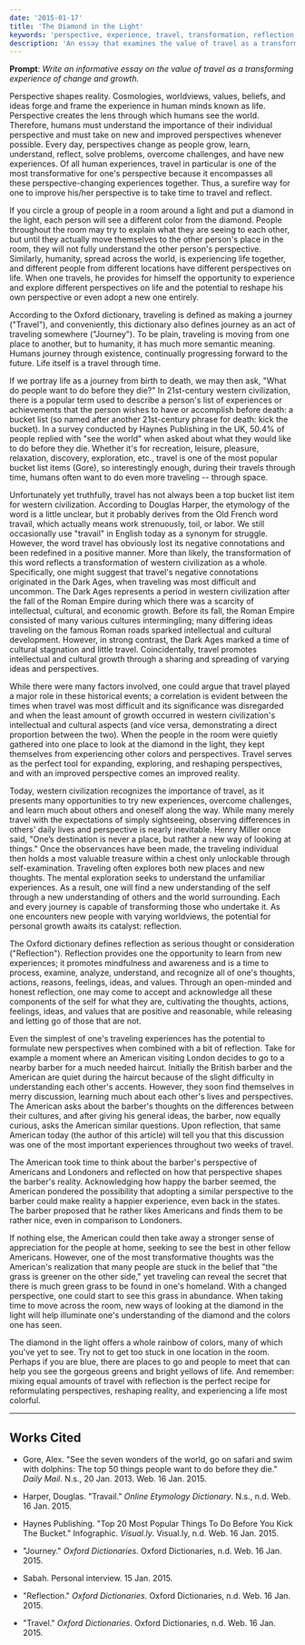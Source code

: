 ```yaml
---
date: '2015-01-17'
title: 'The Diamond in the Light'
keywords: 'perspective, experience, travel, transformation, reflection, worldview'
description: 'An essay that examines the value of travel as a transformative experience of change and growth by exploring the impact of reflection upon perspectives.'
---
```


**Prompt**: _Write an informative essay on the value of travel as a transforming experience of change and growth._

Perspective shapes reality. Cosmologies, worldviews, values, beliefs, and ideas forge and frame the experience in human minds known as life. Perspective creates the lens through which humans see the world. Therefore, humans must understand the importance of their individual perspective and must take on new and improved perspectives whenever possible. Every day, perspectives change as people grow, learn, understand, reflect, solve problems, overcome challenges, and have new experiences. Of all human experiences, travel in particular is one of the most transformative for one's perspective because it encompasses all these perspective-changing experiences together. Thus, a surefire way for one to improve his/her perspective is to take time to travel and reflect.

If you circle a group of people in a room around a light and put a diamond in the light, each person will see a different color from the diamond. People throughout the room may try to explain what they are seeing to each other, but until they actually move themselves to the other person's place in the room, they will not fully understand the other person's perspective. Similarly, humanity, spread across the world, is experiencing life together, and different people from different locations have different perspectives on life. When one travels, he provides for himself the opportunity to experience and explore different perspectives on life and the potential to reshape his own perspective or even adopt a new one entirely.

According to the Oxford dictionary, traveling is defined as making a journey ("Travel"), and conveniently, this dictionary also defines journey as an act of traveling somewhere ("Journey"). To be plain, traveling is moving from one place to another, but to humanity, it has much more semantic meaning. Humans journey through existence, continually progressing forward to the future. Life itself is a travel through time.

If we portray life as a journey from birth to death, we may then ask, "What do people want to do before they die?" In 21st-century western civilization, there is a popular term used to describe a person's list of experiences or achievements that the person wishes to have or accomplish before death: a bucket list (so named after another 21st-century phrase for death: kick the bucket). In a survey conducted by Haynes Publishing in the UK, 50.4% of people replied with "see the world" when asked about what they would like to do before they die. Whether it's for recreation, leisure, pleasure, relaxation, discovery, exploration, etc., travel is one of the most popular bucket list items (Gore), so interestingly enough, during their travels through time, humans often want to do even more traveling -- through space.

Unfortunately yet truthfully, travel has not always been a top bucket list item for western civilization. According to Douglas Harper, the etymology of the word is a little unclear, but it probably derives from the Old French word travail, which actually means work strenuously, toil, or labor. We still occasionally use "travail" in English today as a synonym for struggle. However, the word travel has obviously lost its negative connotations and been redefined in a positive manner. More than likely, the transformation of this word reflects a transformation of western civilization as a whole. Specifically, one might suggest that travel's negative connotations originated in the Dark Ages, when traveling was most difficult and uncommon. The Dark Ages represents a period in western civilization after the fall of the Roman Empire during which there was a scarcity of intellectual, cultural, and economic growth. Before its fall, the Roman Empire consisted of many various cultures intermingling; many differing ideas traveling on the famous Roman roads sparked intellectual and cultural development. However, in strong contrast, the Dark Ages marked a time of cultural stagnation and little travel. Coincidentally, travel promotes intellectual and cultural growth through a sharing and spreading of varying ideas and perspectives.

While there were many factors involved, one could argue that travel played a major role in these historical events; a correlation is evident between the times when travel was most difficult and its significance was disregarded and when the least amount of growth occurred in western civilization's intellectual and cultural aspects (and vice versa, demonstrating a direct proportion between the two). When the people in the room were quietly gathered into one place to look at the diamond in the light, they kept themselves from experiencing other colors and perspectives. Travel serves as the perfect tool for expanding, exploring, and reshaping perspectives, and with an improved perspective comes an improved reality.

Today, western civilization recognizes the importance of travel, as it presents many opportunities to try new experiences, overcome challenges, and learn much about others and oneself along the way. While many merely travel with the expectations of simply sightseeing, observing differences in others' daily lives and perspective is nearly inevitable. Henry Miller once said, "One’s destination is never a place, but rather a new way of looking at things." Once the observances have been made, the traveling individual then holds a most valuable treasure within a chest only unlockable through self-examination. Traveling often explores both new places and new thoughts. The mental exploration seeks to understand the unfamiliar experiences. As a result, one will find a new understanding of the self through a new understanding of others and the world surrounding. Each and every journey is capable of transforming those who undertake it. As one encounters new people with varying worldviews, the potential for personal growth awaits its catalyst: reflection.

The Oxford dictionary defines reflection as serious thought or consideration ("Reflection"). Reflection provides one the opportunity to learn from new experiences; it promotes mindfulness and awareness and is a time to process, examine, analyze, understand, and recognize all of one's thoughts, actions, reasons, feelings, ideas, and values. Through an open-minded and honest reflection, one may come to accept and acknowledge all these components of the self for what they are, cultivating the thoughts, actions, feelings, ideas, and values that are positive and reasonable, while releasing and letting go of those that are not.

Even the simplest of one's traveling experiences has the potential to formulate new perspectives when combined with a bit of reflection. Take for example a moment where an American visiting London decides to go to a nearby barber for a much needed haircut. Initially the British barber and the American are quiet during the haircut because of the slight difficulty in understanding each other's accents. However, they soon find themselves in merry discussion, learning much about each other's lives and perspectives. The American asks about the barber's thoughts on the differences between their cultures, and after giving his general ideas, the barber, now equally curious, asks the American similar questions. Upon reflection, that same American today (the author of this article) will tell you that this discussion was one of the most important experiences throughout two weeks of travel.

The American took time to think about the barber's perspective of Americans and Londoners and reflected on how that perspective shapes the barber's reality. Acknowledging how happy the barber seemed, the American pondered the possibility that adopting a similar perspective to the barber could make reality a happier experience, even back in the states. The barber proposed that he rather likes Americans and finds them to be rather nice, even in comparison to Londoners.

If nothing else, the American could then take away a stronger sense of appreciation for the people at home, seeking to see the best in other fellow Americans. However, one of the most transformative thoughts was the American's realization that many people are stuck in the belief that "the grass is greener on the other side," yet traveling can reveal the secret that there is much green grass to be found in one's homeland. With a changed perspective, one could start to see this grass in abundance. When taking time to move across the room, new ways of looking at the diamond in the light will help illuminate one's understanding of the diamond and the colors one has seen.

The diamond in the light offers a whole rainbow of colors, many of which you've yet to see. Try not to get too stuck in one location in the room. Perhaps if you are blue, there are places to go and people to meet that can help you see the gorgeous greens and bright yellows of life. And remember: mixing equal amounts of travel with reflection is the perfect recipe for reformulating perspectives, reshaping reality, and experiencing a life most colorful.

---

## Works Cited

- Gore, Alex. "See the seven wonders of the world, go on safari and swim with dolphins: The top 50 things people want to do before they die." _Daily Mail_. N.s., 20 Jan. 2013. Web. 16 Jan. 2015.

- Harper, Douglas. "Travail." _Online Etymology Dictionary_. N.s., n.d. Web. 16 Jan. 2015.

- Haynes Publishing. "Top 20 Most Popular Things To Do Before You Kick The Bucket." Infographic. _Visual.ly_. Visual.ly, n.d. Web. 16 Jan. 2015.

- "Journey." _Oxford Dictionaries_. Oxford Dictionaries, n.d. Web. 16 Jan. 2015.

- Sabah. Personal interview. 15 Jan. 2015.

- "Reflection." _Oxford Dictionaries_. Oxford Dictionaries, n.d. Web. 16 Jan. 2015.

- "Travel." _Oxford Dictionaries_. Oxford Dictionaries, n.d. Web. 16 Jan. 2015.
